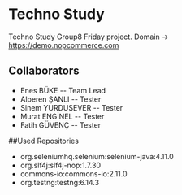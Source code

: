 # Techno Study


Techno Study Group8 Friday project.
Domain -> https://demo.nopcommerce.com


## Collaborators
 * Enes BÜKE -- Team Lead 
 * Alperen ŞANLI -- Tester
 * Sinem YURDUSEVER -- Tester
 * Murat ENGİNEL -- Tester
 * Fatih GÜVENÇ -- Tester


##Used Repositories

* org.seleniumhq.selenium:selenium-java:4.11.0
* org.slf4j:slf4j-nop:1.7.30
* commons-io:commons-io:2.11.0
* org.testng:testng:6.14.3


